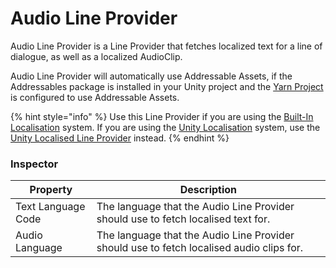 # Audio Line Provider

Audio Line Provider is a Line Provider that fetches localized text for a line of dialogue, as well as a localized AudioClip.

Audio Line Provider will automatically use Addressable Assets, if the Addressables package is installed in your Unity project and the [Yarn Project](../../yarn-projects.md) is configured to use Addressable Assets.

{% hint style="info" %}
Use this Line Provider if you are using the [Built-In Localisation](../../assets-and-localization/inbuilt-localisation.md) system. If you are using the [Unity Localisation](../../assets-and-localization/unity-localization.md) system, use the [Unity Localised Line Provider](unity-localised-line-provider.md) instead.
{% endhint %}

### Inspector

| Property           | Description                                                                              |
| ------------------ | ---------------------------------------------------------------------------------------- |
| Text Language Code | The language that the Audio Line Provider should use to fetch localised text for.        |
| Audio Language     | The language that the Audio Line Provider should use to fetch localised audio clips for. |
